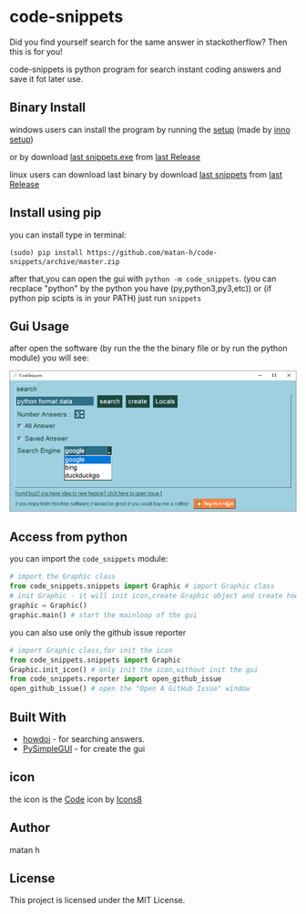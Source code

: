 # code-snippets
Did you find yourself search for the same answer in stackotherflow?
Then this is for you!

code-snippets is python program for search instant coding answers and save it fot later use.

## Binary Install
windows users can install the program by running the [setup](https://github.com/matan-h/code-snippets/raw/master/setup/snippets-setup.exe) (made by [inno setup](https://jrsoftware.org/isinfo.php))

or by download [last snippets.exe](https://github.com/matan-h/code-snippets/releases/latest/download/snippets.exe) from [last Release](https://github.com/matan-h/code-snippets/releases/latest)

linux users can download last binary by download [last snippets](https://github.com/matan-h/code-snippets/releases/latest/download/snippets) from [last Release](https://github.com/matan-h/code-snippets/releases/latest)

## Install using pip
 you can install type in terminal:
 ```shell
(sudo) pip install https://github.com/matan-h/code-snippets/archive/master.zip
```
after that,you can open the gui with `python -m code_snippets`. (you can recplace "python" by the python you have (py,python3,py3,etc)) or (if python pip scipts is in your PATH) just run `snippets`



## Gui Usage
after open the software (by run the the the binary file or by run the python module)
you will see:

![Screenshot](https://github.com/matan-h/code-snippets/blob/master/images/Screenshot.png?raw=true)



## Access from python
you can import the `code_snippets` module:
```python
# import the Graphic class
from code_snippets.snippets import Graphic # import Graphic class
# init Graphic - it will init icon,create Graphic object and create hook for open the issue reporter when error occurred
graphic = Graphic()
graphic.main() # start the mainloop of the gui
```
you can also use only the github issue reporter
```python
# import Graphic class,for init the icon
from code_snippets.snippets import Graphic
Graphic.init_icon() # only init the icon,without init the gui
from code_snippets.reporter import open_github_issue
open_github_issue() # open the "Open A GitHub Issue" window
```



## Built With

* [howdoi](https://github.com/gleitz/howdoi) - for searching answers.
* [PySimpleGUI](https://github.com/PySimpleGUI/PySimpleGUI) - for create the gui
## icon
the icon is the <a target="_blank" href="https://icons8.com/icon/awvOcnV6D9iF/code">Code</a> icon by <a target="_blank" href="https://icons8.com">Icons8</a>

## Author
matan h

## License
This project is licensed under the MIT License.